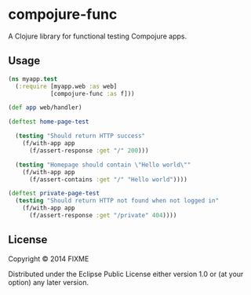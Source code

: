 # compojure-func

A Clojure library for functional testing Compojure apps.

## Usage

```clojure
(ns myapp.test
  (:require [myapp.web :as web]
            [compojure-func :as f]))

(def app web/handler)

(deftest home-page-test

  (testing "Should return HTTP success"
    (f/with-app app
	  (f/assert-response :get "/" 200)))

  (testing "Homepage should contain \"Hello world\""
    (f/with-app app
	  (f/assert-contains :get "/" "Hello world"))))

(deftest private-page-test
  (testing "Should return HTTP not found when not logged in"
    (f/with-app app
	  (f/assert-response :get "/private" 404))))

```

## License

Copyright © 2014 FIXME

Distributed under the Eclipse Public License either version 1.0 or (at
your option) any later version.
